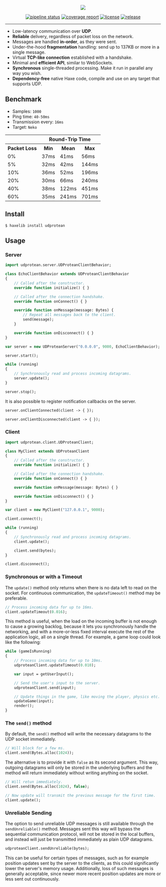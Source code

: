 <div align="center">

[![ ](https://gitlab.com/haath/udprotean/-/raw/master/assets/logo.png)](https://gitlab.com/haath/udprotean)

[![pipeline status](https://gitlab.com/haath/udprotean/badges/master/pipeline.svg)](https://gitlab.com/haath/udprotean/pipelines/latest)
[![coverage report](https://gitlab.com/haath/udprotean/badges/master/coverage.svg)](https://gitlab.com/haath/udprotean/pipelines/latest)
[![license](https://img.shields.io/badge/license-MIT-blue.svg?style=flat)](https://gitlab.com/haath/udprotean/blob/master/LICENSE)
[![release](https://img.shields.io/badge/release-haxelib-informational)](https://lib.haxe.org/p/udprotean/)

</div>

---


- Low-latency communication over **UDP**.
- **Reliable** delivery, regardless of packet loss on the network.
- Messages are handled **in-order**, as they were sent.
- Under-the-hood **fragmentation** handling: send up to 137KB or more in a single message.
- Virtual **TCP-like connection** established with a handshake.
- Minimal and **efficient API**, similar to WebSockets.
- **Synchronous** single-threaded processing. Make it run in parallel any way you wish.
- **Dependency-free** native Haxe code, compile and use on any target that supports UDP.


## Benchmark

- Samples: `1000`
- Ping time: `40-50ms`
- Transmission every: `16ms`
- Target: `Neko`

<table><tr><th></th><th colspan='3'>Round-Trip Time</th></tr><tr><th>Packet Loss</th><th>Min</th><th>Mean</th><th>Max</th></tr><tr><td>0%</td><td>37ms</td><td>41ms</td><td>56ms</td></tr><tr><td>5%</td><td>32ms</td><td>42ms</td><td>144ms</td></tr><tr><td>10%</td><td>36ms</td><td>52ms</td><td>196ms</td></tr><tr><td>20%</td><td>30ms</td><td>66ms</td><td>240ms</td></tr><tr><td>40%</td><td>38ms</td><td>122ms</td><td>451ms</td></tr><tr><td>60%</td><td>35ms</td><td>241ms</td><td>701ms</td></tr></table>


## Install

```
$ haxelib install udprotean
```


## Usage

### Server

```haxe
import udprotean.server.UDProteanClientBehavior;

class EchoClientBehavior extends UDProteanClientBehavior
{
    // Called after the constructor.
    override function initialize() { }

    // Called after the connection handshake.
    override function onConnect() { }

    override function onMessage(message: Bytes) {
        // Repeat all messages back to the client.
        send(message);
    }

    override function onDisconnect() { }
}
```

```haxe
var server = new UDProteanServer("0.0.0.0", 9000, EchoClientBehavior);

server.start();

while (running)
{
    // Synchronously read and process incoming datagrams.
    server.update();
}

server.stop();
```

It is also possible to register notification callbacks on the server.

```haxe
server.onClientConnected(client -> { });

server.onClientDisconnected(client -> { });
```


### Client

```haxe
import udprotean.client.UDProteanClient;

class MyClient extends UDProteanClient
{
    // Called after the constructor.
    override function initialize() { }

    // Called after the connection handshake.
    override function onConnect() { }

    override function onMessage(message: Bytes) { }

    override function onDisconnect() { }
}
```

```haxe
var client = new MyClient("127.0.0.1", 9000);

client.connect();

while (running)
{
    // Synchronously read and process incoming datagrams.
    client.update();

    client.send(bytes);
}

client.disconnect();
```


### Synchronous or with a Timeout

The `update()` method only returns when there is no data left to read on the socket.
For continuous communication, the `updateTimeout()` method may be preferable.

```haxe
// Process incoming data for up to 16ms.
client.updateTimeout(0.016);
```

This method is useful, when the load on the incoming buffer is not enough to cause a growing backlog, because it lets you synchronously handle the networking, and with a more-or-less fixed interval execute the rest of the application logic, all on a single thread. For example, a game loop could look like the following:

```haxe
while (gameIsRunning)
{
    // Process incoming data for up to 10ms.
    udproteanClient.updateTimeout(0.010);

    var input = getUserInput();

    // Send the user's input to the server.
    udproteanClient.send(input);

    // Update things in the game, like moving the player, physics etc.
    updateGame(input);
    render();
}
```


### The `send()` method

By default, the `send()` method will write the necessary datagrams to the UDP socket immediately.

```haxe
// Will block for a few ms.
client.send(Bytes.alloc(1024));
```

The alternative is to provide it with `false` as its second argument. This way, outgoing datagrams will only be stored in the underlying buffers and the method will return immediately without writing anything on the socket.

```haxe
// Will retun immediately.
client.send(Bytes.alloc(1024), false);

// Now update will transmit the previous message for the first time.
client.update();
```


### Unreliable Sending

The option to send unreliable UDP messages is still available through the `sendUnreliable()` method. Messages sent this way will bypass the sequential communication protocol, will not be stored in the local buffers, and instead will just be transmitted immediately as plain UDP datagrams.

```haxe
udproteanClient.sendUnreliable(bytes);
```

This can be useful for certain types of messages, such as for example position updates sent by the server to the clients, as this could significantly lower the server's memory usage. Additionally, loss of such messages is generally acceptable, since newer more recent position updates are more or less sent out continuously.

